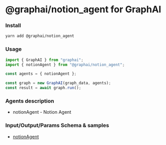 
# @graphai/notion_agent for GraphAI



### Install

```sh
yarn add @graphai/notion_agent
```


### Usage

```typescript
import { GraphAI } from "graphai";
import { notionAgent } from "@graphai/notion_agent";

const agents = { notionAgent };

const graph = new GraphAI(graph_data, agents);
const result = await graph.run();
```

### Agents description
- notionAgent - Notion Agent

### Input/Output/Params Schema & samples
 - [notionAgent](https://github.com/receptron/graphai-agents/blob/main/docs/agentDocs/notion/notionAgent.md)











